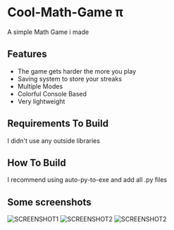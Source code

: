 # Cool-Math-Game π

A simple Math Game i made

## Features

- The game gets harder the more you play
- Saving system to store your streaks
- Multiple Modes
- Colorful Console Based 
- Very lightweight

## Requirements To Build

I didn't use any outside libraries

## How To Build

I recommend using auto-py-to-exe and add all .py files

## Some screenshots

![SCREENSHOT1](https://i.imgur.com/a7iSmvW.png?raw=true "Screenshot")
![SCREENSHOT2](https://i.imgur.com/ZQvIrIh.png?raw=true "Screenshot2")
![SCREENSHOT2](https://i.imgur.com/Agr8bJ3.png?raw=true "Screenshot3")
